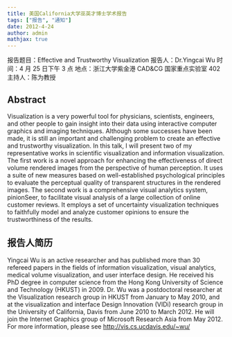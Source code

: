 ```yaml
---
title: 美国California大学巫英才博士学术报告
tags: ["报告", "通知"]
date: 2012-4-24
author: admin
mathjax: true
---
```


报告题目：Effective and Trustworthy Visualization
报告人：Dr.Yingcai Wu
时间：4 月 25 日下午 3 点
地点：浙江大学紫金港 CAD&CG 国家重点实验室 402
主持人：陈为教授

## Abstract

Visualization is a very powerful tool for physicians, scientists, engineers, and other people to gain insight into their data using interactive computer graphics and imaging techniques. Although some successes have been made, it is still an important and challenging problem to create an effective and trustworthy visualization. In this talk, I will present two of my representative works in scientific visualization and information visualization. The first work is a novel approach for enhancing the effectiveness of direct volume rendered images from the perspective of human perception. It uses a suite of new measures based on well-established psychological principles to evaluate the perceptual quality of transparent structures in the rendered images. The second work is a comprehensive visual analytics system, pinionSeer, to facilitate visual analysis of a large collection of online customer reviews. It employs a set of uncertainty visualization techniques to faithfully model and analyze customer opinions to ensure the trustworthiness of the results.

## 报告人简历

Yingcai Wu is an active researcher and has published more than 30 refereed papers in the fields of information visualization, visual analytics, medical volume visualization, and user interface design. He received his PhD degree in computer science from the Hong Kong University of Science and Technology (HKUST) in 2009. Dr. Wu was a postdoctoral researcher at the Visualization research group in HKUST from January to May 2010, and at the visualization and interface Design Innovation (VIDi) research group in the University of California, Davis from June 2010 to March 2012. He will join the Internet Graphics group of Microsoft Research Asia from May 2012. For more information, please see <http://vis.cs.ucdavis.edu/~wu/>

